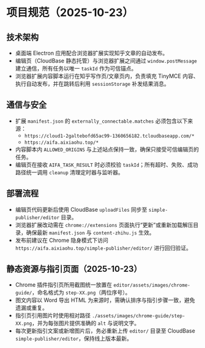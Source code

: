 # 项目规范（2025-10-23）

## 技术架构
- 桌面端 Electron 应用配合浏览器扩展实现知乎文章的自动发布。
- 编辑页（CloudBase 静态托管）与浏览器扩展之间通过 `window.postMessage` 建立通信，所有任务以唯一 `taskId` 作为可信锚点。
- 浏览器扩展内容脚本运行在知乎写作页/文章页内，负责填充 TinyMCE 内容、执行自动发布，并在跳转后利用 `sessionStorage` 补发结果消息。

## 通信与安全
- 扩展 `manifest.json` 的 `externally_connectable.matches` 必须包含以下来源：
  - `https://cloud1-2galtebofd65ac99-1360656182.tcloudbaseapp.com/*`
  - `https://aifa.aixiaohu.top/*`
- 内容脚本内 `ALLOWED_ORIGINS` 与上述站点保持一致，确保只接受可信编辑页的任务。
- 编辑页在接收 `AIFA_TASK_RESULT` 时必须校验 `taskId`；所有超时、失败、成功路径统一调用 `cleanup` 清理定时器与监听器。

## 部署流程
- 编辑页代码更新后使用 CloudBase `uploadFiles` 同步至 `simple-publisher/editor` 目录。
- 浏览器扩展改动需在 `chrome://extensions` 页面执行“更新”或重新加载解压目录，确保最新 `manifest.json` 与 `content-zhihu.js` 生效。
- 发布前建议在 Chrome 隐身模式下访问 `https://aifa.aixiaohu.top/simple-publisher/editor/` 进行回归验证。

## 静态资源与指引页面（2025-10-23）
- Chrome 插件指引页所用截图统一放置在 `editor/assets/images/chrome-guide/`，命名格式为 `step-XX.png`（两位序号）。
- 图文内容以 Word 导出 HTML 为来源时，需确认排序与指引步骤一致，避免遗漏或重复。
- 指引页引用图片时使用相对路径 `./assets/images/chrome-guide/step-XX.png`，并为每张图片提供准确的 `alt` 与说明文字。
- 每次更新指引文案或新增图片后，务必重新上传 `editor/` 目录至 CloudBase `simple-publisher/editor`，保持线上版本最新。
